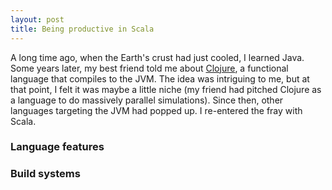 ```yaml
---
layout: post
title: Being productive in Scala
---
```


A long time ago, when the Earth's crust had just cooled, I learned Java. Some years later, my best friend told me about [Clojure](https://clojure.org/), a functional language that compiles to the JVM. The idea was intriguing to me, but at that point, I felt it was maybe a little niche (my friend had pitched Clojure as a language to do massively parallel simulations). Since then, other languages targeting the JVM had popped up. I re-entered the fray with Scala.

### Language features

### Build systems
